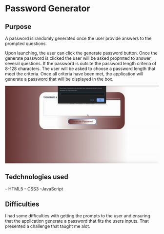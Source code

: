 # Password Generator

<h2>Purpose</h2>
A password is randomly generated once the user provide answers to the prompted questions.

Upon launching, the user can click the generate password button. Once the generate password is clicked the user will be asked propmted to answer several questions. If the password is outsite the password length criteria of 8-128 characters. The user will be asked to choose a password length that meet the criteria. Once all criteria have been met, the application will generate a password that will be displayed in the box.

![Password Generator Demo](images/password-generator.gif)

<h2>Tedchnologies used</h2>
    - HTML5
    - CSS3
    -JavaScript

<h2>Difficulties</h2>
I had some difficulties with getting the prompts to the user and ensuring that the application generate a password that fits the users inputs. That presented a challenge that taught me alot.

